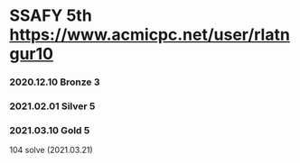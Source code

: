 # SSAFY 5th https://www.acmicpc.net/user/rlatngur10
### 2020.12.10 Bronze 3
### 2021.02.01 Silver 5
### 2021.03.10 Gold 5


104 solve (2021.03.21)
